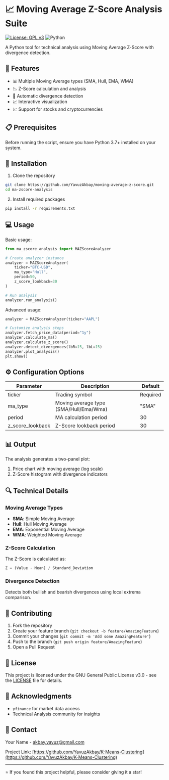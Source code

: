 # 📈 Moving Average Z-Score Analysis Suite

[![License: GPL v3](https://img.shields.io/badge/License-GPLv3-blue.svg)](https://www.gnu.org/licenses/gpl-3.0)
![Python](https://img.shields.io/badge/Python-3.7%2B-blue)

A Python tool for technical analysis using Moving Average Z-Score with divergence detection.

## 🚀 Features

- 📊 Multiple Moving Average types (SMA, Hull, EMA, WMA)
- 📉 Z-Score calculation and analysis
- 🎯 Automatic divergence detection
- 📈 Interactive visualization
- 💹 Support for stocks and cryptocurrencies

## 📋 Prerequisites

Before running the script, ensure you have Python 3.7+ installed on your system.

## 🔧 Installation

1. Clone the repository
```bash
git clone https://github.com/YavuzAkbay/moving-average-z-score.git
cd ma-zscore-analysis
```

2. Install required packages
```bash
pip install -r requirements.txt
```

## 💻 Usage

Basic usage:
```python
from ma_zscore_analysis import MAZScoreAnalyzer

# Create analyzer instance
analyzer = MAZScoreAnalyzer(
    ticker="BTC-USD",
    ma_type="Hull",
    period=50,
    z_score_lookback=30
)

# Run analysis
analyzer.run_analysis()
```

Advanced usage:
```python
analyzer = MAZScoreAnalyzer(ticker="AAPL")

# Customize analysis steps
analyzer.fetch_price_data(period="1y")
analyzer.calculate_ma()
analyzer.calculate_z_score()
analyzer.detect_divergences(lbR=15, lbL=15)
analyzer.plot_analysis()
plt.show()
```

## ⚙️ Configuration Options

| Parameter | Description | Default |
|-----------|-------------|---------|
| ticker | Trading symbol | Required |
| ma_type | Moving average type (SMA/Hull/Ema/Wma) | "SMA" |
| period | MA calculation period | 30 |
| z_score_lookback | Z-Score lookback period | 30 |

## 📊 Output

The analysis generates a two-panel plot:
1. Price chart with moving average (log scale)
2. Z-Score histogram with divergence indicators

## 🔍 Technical Details

### Moving Average Types
- **SMA**: Simple Moving Average
- **Hull**: Hull Moving Average
- **EMA**: Exponential Moving Average
- **WMA**: Weighted Moving Average

### Z-Score Calculation
The Z-Score is calculated as:
```python
Z = (Value - Mean) / Standard_Deviation
```

### Divergence Detection
Detects both bullish and bearish divergences using local extrema comparison.

## 🤝 Contributing

1. Fork the repository
2. Create your feature branch (`git checkout -b feature/AmazingFeature`)
3. Commit your changes (`git commit -m 'Add some AmazingFeature'`)
4. Push to the branch (`git push origin feature/AmazingFeature`)
5. Open a Pull Request

## 📝 License

This project is licensed under the GNU General Public License v3.0 - see the [LICENSE](LICENSE) file for details.

## 🙏 Acknowledgments

- `yfinance` for market data access
- Technical Analysis community for insights

## 📧 Contact

Your Name - [akbay.yavuz@gmail.com](mailto:akbay.yavuz@gmail.com)

Project Link: [https://github.com/YavuzAkbay/K-Means-Clustering](https://github.com/YavuzAkbay/K-Means-Clustering)

---
⭐️ If you found this project helpful, please consider giving it a star!
